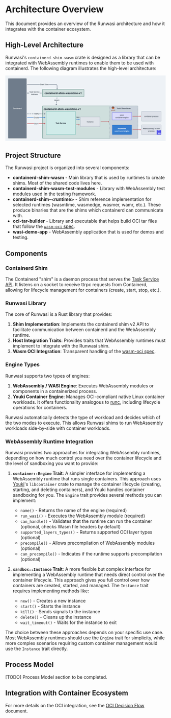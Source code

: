 # Architecture Overview

This document provides an overview of the Runwasi architecture and how it integrates with the container ecosystem.

## High-Level Architecture

Runwasi's `containerd-shim-wasm` crate is designed as a library that can be integrated with WebAssembly runtimes to enable them to be used with containerd. The following diagram illustrates the high-level architecture:

![A diagram of runwasi architecture](../assets/runwasi-architecture.png)

## Project Structure

The Runwasi project is organized into several components:

- **containerd-shim-wasm** - Main library that is used by runtimes to create shims. Most of the shared code lives here.
- **containerd-shim-wasm-test-modules** - Library with WebAssembly test modules used in the testing framework.
- **containerd-shim-\<runtime>** - Shim reference implementation for selected runtimes (wasmtime, wasmedge, wasmer, wamr, etc.). These produce binaries that are the shims which containerd can communicate with.
- **oci-tar-builder** - Library and executable that helps build OCI tar files that follow the [`wasm-oci` spec](https://tag-runtime.cncf.io/wgs/wasm/deliverables/wasm-oci-artifact/).
- **wasi-demo-app** - WebAssembly application that is used for demos and testing.

## Components

### Containerd Shim

The Containerd "shim" is a daemon process that serves the [Task Service API](https://github.com/containerd/containerd/blob/v2.0.0/core/runtime/v2/README.md#tasks). It listens on a socket to receive ttrpc requests from Containerd, allowing for lifecycle management for containers (create, start, stop, etc.). 

### Runwasi Library

The core of Runwasi is a Rust library that provides:

1. **Shim Implementation**: Implements the containerd shim v2 API to facilitate communication between containerd and the WebAssembly runtime.
2. **Host Integration Traits**: Provides traits that WebAssembly runtimes must implement to integrate with the Runwasi shim.
3. **Wasm OCI Integration**: Transparent handling of the [wasm-oci spec](https://tag-runtime.cncf.io/wgs/wasm/deliverables/wasm-oci-artifact/).

### Engine Types

Runwasi supports two types of engines:

1. **WebAssembly / WASI Engine**: Executes WebAssembly modules or components in a containerized process.
2. **Youki Container Engine**: Manages OCI-compliant native Linux container workloads. It offers functionality analogous to [runc](https://github.com/opencontainers/runc), including lifecycle operations for containers.

Runwasi automatically detects the type of workload and decides which of the two modes to execute. This allows Runwasi shims to run WebAssembly workloads side-by-side with container workloads.

### WebAssembly Runtime Integration

Runwasi provides two approaches for integrating WebAssembly runtimes, depending on how much control you need over the container lifecycle and the level of sandboxing you want to provide:

1. **`container::Engine` Trait**: A simpler interface for implementing a WebAssembly runtime that runs single containers. This approach uses [Youki](https://github.com/youki-dev/youki)'s `libcontainer` crate to manage the container lifecycle (creating, starting, and deleting containers), and Youki handles container sandboxing for you. The `Engine` trait provides several methods you can implement:

   - `name()` - Returns the name of the engine (required)
   - `run_wasi()` - Executes the WebAssembly module (required)
   - `can_handle()` - Validates that the runtime can run the container (optional, checks Wasm file headers by default)
   - `supported_layers_types()` - Returns supported OCI layer types (optional)
   - `precompile()` - Allows precompilation of WebAssembly modules (optional)
   - `can_precompile()` - Indicates if the runtime supports precompilation (optional)

2. **`sandbox::Instance` Trait**: A more flexible but complex interface for implementing a WebAssembly runtime that needs direct control over the container lifecycle. This approach gives you full control over how containers are created, started, and managed. The `Instance` trait requires implementing methods like:

   - `new()` - Creates a new instance
   - `start()` - Starts the instance
   - `kill()` - Sends signals to the instance
   - `delete()` - Cleans up the instance
   - `wait_timeout()` - Waits for the instance to exit

The choice between these approaches depends on your specific use case. Most WebAssembly runtimes should use the `Engine` trait for simplicity, while more complex scenarios requiring custom container management would use the `Instance` trait directly.

## Process Model

[TODO] Process Model section to be completed.

## Integration with Container Ecosystem

For more details on the OCI integration, see the [OCI Decision Flow](../oci-decision-flow.md) document.
